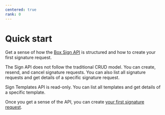 ```yaml
---
centered: true
rank: 0
---
```


# Quick start

Get a sense of how the [Box Sign API][api-basics] is structured and how to
create your first signature request.

The Sign API does not follow the traditional CRUD model. You can create,
resend, and cancel signature requests. You can also list all signature requests
and get details of a specific signature request.

Sign Templates API is read-only. You can list all templates and get details of
a specific template.

Once you get a sense of the API, you can create
[your first signature request][quick-start].

[api-basics]: page://sign/quick-start/api-basics
[quick-start]: page://sign/quick-start/your-first-request

